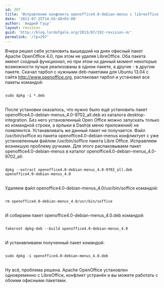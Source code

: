 ```yaml
---
id: 297
title: 'Исправление конфликта openoffice4.0-debian-menus с libreoffice'
date: '2013-07-25T14:56:48+03:00'
author: 'Андрей Гуцу'
layout: revision
guid: 'http://blog.lordofgale.org/2013/07/292-revision-4/'
permalink: '/?p=297'
---
```


<p>Вчера решил себе установить вышедший на днях офисный пакет Apache OpenOffice 4.0, при этом не удаляя LibreOffice. Оба пакета имеют сходный функционал, но при этом на данный момент некоторые возможности лучше реализованы в одном пакете, а другие - в другом пакете. Скачал тарбол с нужными deb-пакетами для Ubuntu 13.04 с сайта <a href="http://www.openoffice.org" title="http://www.openoffice.org">http://www.openoffice.org</a>, распаковал тарбол и  установил все пакеты командой:  
<pre>
<code class='bash'>
sudo dpkg -i *.deb
</code>
</pre>
</p>
<p>
После установки оказалось, что нужно было ещё установить пакет openoffice4.0-debian-menus_4.0-9702_all.deb из каталога desktop-integration. Без него установленный Open Office можно запускать только из командной строки, а ярлыки в Dash(в меню приложений) не появляются. Устанавливать же данный пакет не получается. Файл /usr/bin/soffice из пакета openoffice4.0-debian-menus конфликтует с уже установленным файлом /usr/bin/soffice пакета Libre Office. Исправляем возникшую проблему ручками. Для этого распаковываем пакет openoffice4.0-debian-menus в каталог openoffice4.0-debian-menus_4.0-9702_all:
<pre>
<code class='bash'>
dpkg --extract openoffice4.0-debian-menus_4.0-9702_all.deb openoffice4.0-debian-menus_4.0
</code>
</pre>
</p>
<p>
Удаляем файл openoffice4.0-debian-menus_4.0/usr/bin/soffice командой:
<pre>
<code class='bash'>
rm openoffice4.0-debian-menus_4.0/usr/bin/soffice
</code>
</pre>
</p>
<p>
И собираем пакет openoffice4.0-debian-menus_4.0.deb командой:
<pre>
<code class='bash'>
fakeroot dpkg-deb --build openoffice4.0-debian-menus_4.0
</code>
</pre>
</p>
<p>
И устанавливаем полученный пакет командой:
<pre>
<code class='bash'>
sudo dpkg -i openoffice4.0-debian-menus_4.0.deb
</code>
</pre>
</p>
<p>Ну всё, проблема решена. Apache OpenOffice установлен одновременно с LibreOffice, конфликт устранён и вы можете работать с обоими офисными пакетами.</p>